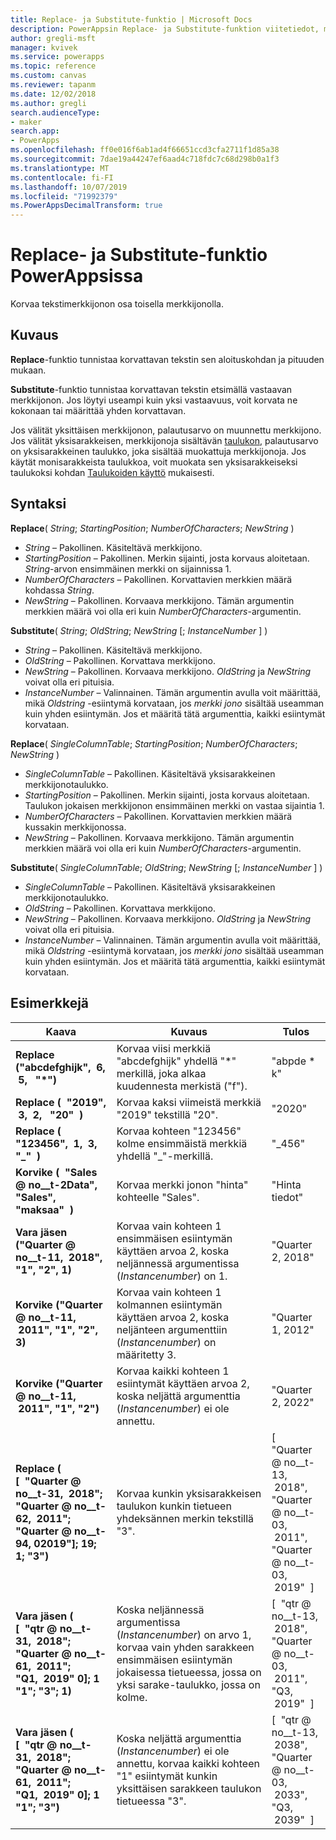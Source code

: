 ```yaml
---
title: Replace- ja Substitute-funktio | Microsoft Docs
description: PowerAppsin Replace- ja Substitute-funktion viitetiedot, mukaan lukien syntaksi
author: gregli-msft
manager: kvivek
ms.service: powerapps
ms.topic: reference
ms.custom: canvas
ms.reviewer: tapanm
ms.date: 12/02/2018
ms.author: gregli
search.audienceType:
- maker
search.app:
- PowerApps
ms.openlocfilehash: ff0e016f6ab1ad4f66651ccd3cfa2711f1d85a38
ms.sourcegitcommit: 7dae19a44247ef6aad4c718fdc7c68d298b0a1f3
ms.translationtype: MT
ms.contentlocale: fi-FI
ms.lasthandoff: 10/07/2019
ms.locfileid: "71992379"
ms.PowerAppsDecimalTransform: true
---
```

# <a name="replace-and-substitute-functions-in-powerapps"></a>Replace- ja Substitute-funktio PowerAppsissa
Korvaa tekstimerkkijonon osa toisella merkkijonolla.

## <a name="description"></a>Kuvaus
**Replace**-funktio tunnistaa korvattavan tekstin sen aloituskohdan ja pituuden mukaan.  

**Substitute**-funktio tunnistaa korvattavan tekstin etsimällä vastaavan merkkijonon. Jos löytyi useampi kuin yksi vastaavuus, voit korvata ne kokonaan tai määrittää yhden korvattavan.

Jos välität yksittäisen merkkijonon, palautusarvo on muunnettu merkkijono. Jos välität yksisarakkeisen, merkkijonoja sisältävän [taulukon](../working-with-tables.md), palautusarvo on yksisarakkeinen taulukko, joka sisältää muokattuja merkkijonoja. Jos käytät monisarakkeista taulukkoa, voit muokata sen yksisarakkeiseksi taulukoksi kohdan [Taulukoiden käyttö](../working-with-tables.md) mukaisesti.

## <a name="syntax"></a>Syntaksi
**Replace**( *String*; *StartingPosition*; *NumberOfCharacters*; *NewString* )

* *String* – Pakollinen. Käsiteltävä merkkijono.
* *StartingPosition* – Pakollinen. Merkin sijainti, josta korvaus aloitetaan. *String*-arvon ensimmäinen merkki on sijainnissa 1.
* *NumberOfCharacters*  – Pakollinen. Korvattavien merkkien määrä kohdassa *String*.
* *NewString* – Pakollinen. Korvaava merkkijono. Tämän argumentin merkkien määrä voi olla eri kuin *NumberOfCharacters*-argumentin.

**Substitute**( *String*; *OldString*; *NewString* [; *InstanceNumber* ] )

* *String* – Pakollinen. Käsiteltävä merkkijono.
* *OldString* – Pakollinen. Korvattava merkkijono.
* *NewString* – Pakollinen. Korvaava merkkijono. *OldString* ja *NewString* voivat olla eri pituisia.
* *InstanceNumber* – Valinnainen. Tämän argumentin avulla voit määrittää, mikä *Oldstring* -esiintymä korvataan, jos *merkki jono* sisältää useamman kuin yhden esiintymän. Jos et määritä tätä argumenttia, kaikki esiintymät korvataan.

**Replace**( *SingleColumnTable*; *StartingPosition*; *NumberOfCharacters*; *NewString* )

* *SingleColumnTable* – Pakollinen. Käsiteltävä yksisarakkeinen merkkijonotaulukko.
* *StartingPosition* – Pakollinen. Merkin sijainti, josta korvaus aloitetaan.  Taulukon jokaisen merkkijonon ensimmäinen merkki on vastaa sijaintia 1.
* *NumberOfCharacters*  – Pakollinen. Korvattavien merkkien määrä kussakin merkkijonossa.
* *NewString* – Pakollinen.  Korvaava merkkijono. Tämän argumentin merkkien määrä voi olla eri kuin *NumberOfCharacters*-argumentin.

**Substitute**( *SingleColumnTable*; *OldString*; *NewString* [; *InstanceNumber* ] )

* *SingleColumnTable* – Pakollinen. Käsiteltävä yksisarakkeinen merkkijonotaulukko.
* *OldString* – Pakollinen.  Korvattava merkkijono.
* *NewString* – Pakollinen.  Korvaava merkkijono. *OldString* ja *NewString* voivat olla eri pituisia.
* *InstanceNumber* – Valinnainen. Tämän argumentin avulla voit määrittää, mikä *Oldstring* -esiintymä korvataan, jos *merkki jono* sisältää useamman kuin yhden esiintymän. Jos et määritä tätä argumenttia, kaikki esiintymät korvataan.

## <a name="examples"></a>Esimerkkejä

| Kaava | Kuvaus | Tulos |
|---------|-------------|--------|
| **Replace ("abcdefghijk", &nbsp;6, &nbsp;5, &nbsp; "*")** | Korvaa viisi merkkiä "abcdefghijk" yhdellä "*" merkillä, joka alkaa kuudennesta merkistä ("f"). | "abpde * k" |
| **Replace (&nbsp; "2019", &nbsp;3, &nbsp;2, &nbsp; "20" &nbsp;)** | Korvaa kaksi viimeistä merkkiä "2019" tekstillä "20". | "2020" |
| **Replace (&nbsp; "123456", &nbsp;1, &nbsp;3, &nbsp; "_" &nbsp;)** | Korvaa kohteen "123456" kolme ensimmäistä merkkiä yhdellä "_"-merkillä. | "_456" | 
| **Korvike (&nbsp; "Sales @ no__t-2Data", &nbsp; "Sales", &nbsp; "maksaa" &nbsp;)** | Korvaa merkki jonon "hinta" kohteelle "Sales". | "Hinta tiedot" | 
| **Vara jäsen ("Quarter @ no__t-11, &nbsp;2018", "1", "2", 1)** | Korvaa vain kohteen 1 ensimmäisen esiintymän käyttäen arvoa 2, koska neljännessä argumentissa (*Instancenumber*) on 1. |  "Quarter 2, 2018" |
| **Korvike ("Quarter @ no__t-11, &nbsp;2011", "1", "2", 3)** | Korvaa vain kohteen 1 kolmannen esiintymän käyttäen arvoa 2, koska neljänteen argumenttiin (*Instancenumber*) on määritetty 3. | "Quarter 1, 2012" |
| **Korvike ("Quarter @ no__t-11, &nbsp;2011", "1", "2")** | Korvaa kaikki kohteen 1 esiintymät käyttäen arvoa 2, koska neljättä argumenttia (*Instancenumber*) ei ole annettu. | "Quarter 2, 2022" |
| **Replace (<br> [&nbsp; "Quarter @ no__t-31, &nbsp;2018"; <br> "Quarter @ no__t-62, &nbsp;2011"; <br> "Quarter @ no__t-94, 02019"]; 19; 1; "3")** | Korvaa kunkin yksisarakkeisen taulukon kunkin tietueen yhdeksännen merkin tekstillä "3". | [&nbsp; "Quarter @ no__t-13, &nbsp;2018",<br>"Quarter @ no__t-03, &nbsp;2011",<br>"Quarter @ no__t-03, &nbsp;2019" &nbsp;] |
| **Vara jäsen (<br> [&nbsp; "qtr @ no__t-31, &nbsp;2018"; <br> "Quarter @ no__t-61, &nbsp;2011"; <br> "Q1, &nbsp;2019" 0]; 1 "1"; "3"; 1)** | Koska neljännessä argumentissa (*Instancenumber*) on arvo 1, korvaa vain yhden sarakkeen ensimmäisen esiintymän jokaisessa tietueessa, jossa on yksi sarake-taulukko, jossa on kolme. | [&nbsp; "qtr @ no__t-13, &nbsp;2018",<br>"Quarter @ no__t-03, &nbsp;2011",<br>"Q3, &nbsp;2019" &nbsp;] |
| **Vara jäsen (<br> [&nbsp; "qtr @ no__t-31, &nbsp;2018"; <br> "Quarter @ no__t-61, &nbsp;2011"; <br> "Q1, &nbsp;2019" 0]; 1 "1"; "3")** | Koska neljättä argumenttia (*Instancenumber*) ei ole annettu, korvaa kaikki kohteen "1" esiintymät kunkin yksittäisen sarakkeen taulukon tietueessa "3". | [&nbsp; "qtr @ no__t-13, &nbsp;2038",<br>"Quarter @ no__t-03, &nbsp;2033",<br>"Q3, &nbsp;2039" &nbsp;] |  
 


